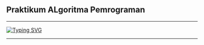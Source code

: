 ## Praktikum ALgoritma Pemrograman
---
<a href="https://git.io/typing-svg"><img src="https://readme-typing-svg.demolab.com?font=UNISPACE&weight=100&size=50&duration=2000&pause=1000&color=00FFFF&vCenter=true&random=false&width=1000&height=100&lines=Hi!;Welcome+to+My+Repository" alt="Typing SVG" /></a>

---
